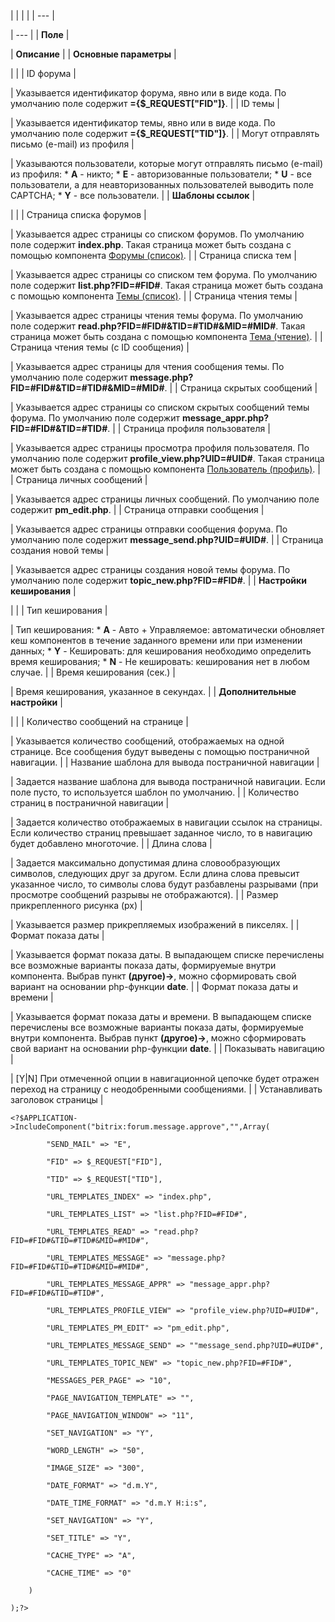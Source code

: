 |  |  |  |
| --- |

| --- |
| **Поле** |

| **Описание** |
| **Основные параметры** |

| |
| ID форума |

| Указывается идентификатор форума, явно или в виде кода. По умолчанию поле содержит **={$\_REQUEST["FID"]}**. |
| ID темы |

| Указывается идентификатор темы, явно или в виде кода. По умолчанию поле содержит **={$\_REQUEST["TID"]}**. |
| Могут отправлять письмо (e-mail) из профиля |

| Указываются пользователи, которые могут отправлять письмо (e-mail) из профиля:  * **A** - никто; * **E** - авторизованные пользователи; * **U** - все пользователи, а для неавторизованных пользователей выводить поле CAPTCHA; * **Y** - все пользователи. |
| **Шаблоны ссылок** |

| |
| Страница списка форумов |

| Указывается адрес страницы со списком форумов. По умолчанию поле содержит **index.php**. Такая страница может быть создана с помощью компонента [Форумы (список)](/user_help/components/obschenie/forum/forum_index.php). |
| Страница списка тем |

| Указывается адрес страницы со списком тем форума. По умолчанию поле содержит **list.php?FID=#FID#**. Такая страница может быть создана с помощью компонента [Темы (список)](/user_help/components/obschenie/forum/forum_topic_list.php). |
| Страница чтения темы |

| Указывается адрес страницы чтения темы форума. По умолчанию поле содержит **read.php?FID=#FID#&TID=#TID#&MID=#MID#**. Такая страница может быть создана с помощью компонента [Тема (чтение)](/user_help/components/obschenie/forum/forum_topic_read.php). |
| Страница чтения темы (с ID сообщения) |

| Указывается адрес страницы для чтения сообщения темы. По умолчанию поле содержит **message.php?FID=#FID#&TID=#TID#&MID=#MID#**. |
| Страница скрытых сообщений |

| Указывается адрес страницы со списком скрытых сообщений темы форума. По умолчанию поле содержит **message\_appr.php?FID=#FID#&TID=#TID#**. |
| Страница профиля пользователя |

| Указывается адрес страницы просмотра профиля пользователя. По умолчанию поле содержит **profile\_view.php?UID=#UID#**. Такая страница может быть создана с помощью компонента [Пользователь (профиль)](/user_help/components/obschenie/forum/forum_user_profile_view.php). |
| Страница личных сообщений |

| Указывается адрес страницы личных сообщений. По умолчанию поле содержит **pm\_edit.php**. |
| Страница отправки сообщения |

| Указывается адрес страницы отправки сообщения форума. По умолчанию поле содержит **message\_send.php?UID=#UID#**. |
| Страница создания новой темы |

| Указывается адрес страницы создания новой темы форума. По умолчанию поле содержит **topic\_new.php?FID=#FID#**. |
| **Настройки кеширования** |

| |
| Тип кеширования |

| Тип кеширования:  * **A** - Авто + Управляемое: автоматически обновляет кеш компонентов в течение заданного времени или при изменении данных; * **Y** - Кешировать: для кеширования необходимо определить время кеширования; * **N** - Не кешировать: кеширования нет в любом случае. |
| Время кеширования (сек.) |

| Время кеширования, указанное в секундах. |
| **Дополнительные настройки** |

| |
| Количество сообщений на странице |

| Указывается количество сообщений, отображаемых на одной странице. Все сообщения будут выведены с помощью постраничной навигации. |
| Название шаблона для вывода постраничной навигации |

| Задается название шаблона для вывода постраничной навигации. Если поле пусто, то используется шаблон по умолчанию. |
| Количество страниц в постраничной навигации |

| Задается количество отображаемых в навигации ссылок на страницы. Если количество страниц превышает заданное число, то в навигацию будет добавлено многоточие. |
| Длина слова |

| Задается максимально допустимая длина словообразующих символов, следующих друг за другом. Если длина слова превысит указанное число, то символы слова будут разбавлены разрывами (при просмотре сообщений разрывы не отображаются). |
| Размер прикрепленного рисунка (px) |

| Указывается размер прикрепляемых изображений в пикселях. |
| Формат показа даты |

| Указывается формат показа даты. В выпадающем списке перечислены все возможные варианты показа даты, формируемые внутри компонента. Выбрав пункт **(другое)->**, можно сформировать свой вариант на основании php-функции **date**. |
| Формат показа даты и времени |

| Указывается формат показа даты и времени. В выпадающем списке перечислены все возможные варианты показа даты, формируемые внутри компонента. Выбрав пункт **(другое)->**, можно сформировать свой вариант на основании php-функции **date**. |
| Показывать навигацию |

| [Y|N] При отмеченной опции в навигационной цепочке будет отражен переход на страницу с неодобренными сообщениями. |
| Устанавливать заголовок страницы |

```
<?$APPLICATION->IncludeComponent("bitrix:forum.message.approve","",Array(

		"SEND_MAIL" => "E",

		"FID" => $_REQUEST["FID"],

		"TID" => $_REQUEST["TID"],

		"URL_TEMPLATES_INDEX" => "index.php",

		"URL_TEMPLATES_LIST" => "list.php?FID=#FID#",

		"URL_TEMPLATES_READ" => "read.php?FID=#FID#&TID=#TID#&MID=#MID#",

		"URL_TEMPLATES_MESSAGE" => "message.php?FID=#FID#&TID=#TID#&MID=#MID#",

		"URL_TEMPLATES_MESSAGE_APPR" => "message_appr.php?FID=#FID#&TID=#TID#",

		"URL_TEMPLATES_PROFILE_VIEW" => "profile_view.php?UID=#UID#",

		"URL_TEMPLATES_PM_EDIT" => "pm_edit.php",

		"URL_TEMPLATES_MESSAGE_SEND" => ""message_send.php?UID=#UID#",

		"URL_TEMPLATES_TOPIC_NEW" => "topic_new.php?FID=#FID#",

		"MESSAGES_PER_PAGE" => "10",

		"PAGE_NAVIGATION_TEMPLATE" => "",

		"PAGE_NAVIGATION_WINDOW" => "11",

		"SET_NAVIGATION" => "Y",

		"WORD_LENGTH" => "50",

		"IMAGE_SIZE" => "300",

		"DATE_FORMAT" => "d.m.Y",

		"DATE_TIME_FORMAT" => "d.m.Y H:i:s",

		"SET_NAVIGATION" => "Y",

		"SET_TITLE" => "Y",

		"CACHE_TYPE" => "A",

		"CACHE_TIME" => "0"

	)

);?>


```